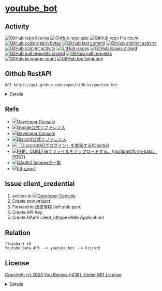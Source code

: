 # [youtube_bot](https://github.com/n138-kz/youtube_bot)

## Activity

[![GitHub repo license](https://img.shields.io/github/license/n138-kz/youtube_bot)](/LICENSE)
[![GitHub repo size](https://img.shields.io/github/repo-size/n138-kz/youtube_bot)](/../../)
[![GitHub repo file count](https://img.shields.io/github/directory-file-count/n138-kz/youtube_bot)](/../../)
[![GitHub code size in bytes](https://img.shields.io/github/languages/code-size/n138-kz/youtube_bot)](/../../)
[![GitHub last commit](https://img.shields.io/github/last-commit/n138-kz/youtube_bot)](/../../commits)
[![GitHub commit activity](https://img.shields.io/github/commit-activity/w/n138-kz/youtube_bot)](/../../commits)
[![GitHub commit activity](https://img.shields.io/github/commit-activity/t/n138-kz/youtube_bot)](/../../commits)
[![GitHub issues](https://img.shields.io/github/issues/n138-kz/youtube_bot)](/../../issues)
[![GitHub issues closed](https://img.shields.io/github/issues-closed/n138-kz/youtube_bot)](/../../issues)
[![GitHub pull requests closed](https://img.shields.io/github/issues-pr-closed/n138-kz/youtube_bot)](/../../pulls)
[![GitHub pull requests](https://img.shields.io/github/issues-pr/n138-kz/youtube_bot)](/../../pulls)
[![GitHub language count](https://img.shields.io/github/languages/count/n138-kz/youtube_bot)](/../../)
[![GitHub top language](https://img.shields.io/github/languages/top/n138-kz/youtube_bot)](/../../)

## Github RestAPI

```http
GET https://api.github.com/repos/n138-kz/youtube_bot
```

<details>

  [n138-kz/youtube_bot](https://api.github.com/repos/n138-kz/youtube_bot) (Public repos only)
  
</details>

## Refs

- [![](https://www.google.com/s2/favicons?size=64&domain=https://console.cloud.google.com/)Developer Console](https://console.cloud.google.com/apis/credentials?hl=ja&project=upbeat-splicer-325708)
- [![](https://www.google.com/s2/favicons?size=64&domain=https://console.cloud.google.com/)Google公式リファレンス](https://developers.google.com/identity/gsi/web/guides/migration?hl=ja)
- [![](https://www.google.com/s2/favicons?size=64&domain=https://discord.com)Developer Console](https://discord.com/developers/applications)
- [![](https://www.google.com/s2/favicons?size=64&domain=https://discord.com)Discord公式リファレンス](https://discord.com/developers/docs/topics/oauth2)
- [![](https://www.google.com/s2/favicons?size=64&domain=https://qiita.com)「DiscordのIDでログイン」を実装する(Oauth2)](https://qiita.com/masayoshi4649/items/46fdb744cb8255f5eb98)
- [![](https://www.google.com/s2/favicons?size=64&domain=https://qiita.com)PHP、CURLFileでファイルをアップロードする。(multipart/form-data、POST)](https://qiita.com/Pell/items/4ed98c906fd6a580a33f)
- [![](https://www.google.com/s2/favicons?size=64&domain=https://scrapbox.io)OAuth2 Scopesの一覧](https://scrapbox.io/discordwiki/OAuth2_Scopes%E3%81%AE%E4%B8%80%E8%A6%A7)
- [![](https://www.google.com/s2/favicons?size=64&domain=https://github.com)http_post](https://github.com/n138-kz/http_post)

## Issue client_credential

1. access to [![](https://www.google.com/s2/favicons?size=64&domain=https://console.cloud.google.com/)Developer Console](https://console.cloud.google.com/apis/credentials?hl=ja&project=upbeat-splicer-325708)
1. Create new project.
1. Forward to 認証情報 (left side pain)
1. Create API Key.
1. Create OAuth client_id(type=Web Application)

## Relation
```mermaid
flowchart LR
Youtube_Data_API --> youtube_bot --> Discord
```

## License

[Copyright (c) 2025 Yuu Komiya (n138), Under MIT License](LICENSE)  

<details>

[MIT_License | wikipedia](https://ja.wikipedia.org/wiki/MIT_License)

[The MIT License](https://opensource.org/license/mit/)
> [n138-kz/*](./) is licensed under the `MIT License`.  
>
> Permission is hereby granted, free of charge, to any person obtaining a copy of this software and associated documentation files (the “Software”), to deal in the Software without restriction, including without limitation the rights to use, copy, modify, merge, publish, distribute, sublicense, and/or sell copies of the Software, and to permit persons to whom the Software is furnished to do so, subject to the following conditions:
>
> `Copyright <YEAR> <COPYRIGHT HOLDER>`
> 
> The above copyright notice and this permission notice shall be included in all copies or substantial portions of the Software.
> 
> THE SOFTWARE IS PROVIDED “AS IS”, WITHOUT WARRANTY OF ANY KIND, EXPRESS OR IMPLIED, INCLUDING BUT NOT LIMITED TO THE WARRANTIES OF MERCHANTABILITY, FITNESS FOR A PARTICULAR PURPOSE AND NONINFRINGEMENT. IN NO EVENT SHALL THE AUTHORS OR COPYRIGHT HOLDERS BE LIABLE FOR ANY CLAIM, DAMAGES OR OTHER LIABILITY, WHETHER IN AN ACTION OF CONTRACT, TORT OR OTHERWISE, ARISING FROM, OUT OF OR IN CONNECTION WITH THE SOFTWARE OR THE USE OR OTHER DEALINGS IN THE SOFTWARE.

[The MIT License](https://opensource.org/license/mit/)
> [n138-kz/*](./) は、MIT ライセンスに基づいてライセンスされています。  
> 以下に定める条件に従い、本ソフトウェアおよび関連文書のファイル（以下「ソフトウェア」）の複製を取得するすべての人に対し、ソフトウェアを無制限に扱うことを無償で許可します。これには、ソフトウェアの複製を使用、複写、変更、結合、掲載、頒布、サブライセンス、および/または販売する権利、およびソフトウェアを提供する相手に同じことを許可する権利も無制限に含まれます。  
>
> `Copyright (c) <著作権発生年> <著作権保持者名>`
> 
> 上記の著作権表示および本許諾表示を、ソフトウェアのすべての複製または重要な部分に記載するものとします。
>
> ソフトウェアは「現状のまま」で、明示であるか暗黙であるかを問わず、何らの保証もなく提供されます。ここでいう保証とは、商品性、特定の目的への適合性、および権利非侵害についての保証も含みますが、それに限定されるものではありません。
> 作者または著作権者は、契約行為、不法行為、またはそれ以外であろうと、ソフトウェアに起因または関連し、あるいはソフトウェアの使用またはその他の扱いによって生じる一切の請求、損害、その他の義務について何らの責任も負わないものとします。

### Permissions / 許可
- Commercial use / 商用利用
- Modification / 改変
- Distribution / 再配布
- Private use / 私的使用 

### Limitations / 制限事項
- Liability / 発生した問題に責任を負わない
- Warranty / 無保証

</details>
